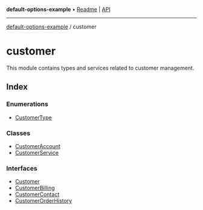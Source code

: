 **default-options-example** • [Readme](../README.md) \| [API](../modules.md)

***

[default-options-example](../README.md) / customer

# customer

This module contains types and services related to customer management.

## Index

### Enumerations

- [CustomerType](enumerations/CustomerType.md)

### Classes

- [CustomerAccount](classes/CustomerAccount.md)
- [CustomerService](classes/CustomerService.md)

### Interfaces

- [Customer](interfaces/Customer.md)
- [CustomerBilling](interfaces/CustomerBilling.md)
- [CustomerContact](interfaces/CustomerContact.md)
- [CustomerOrderHistory](interfaces/CustomerOrderHistory.md)
